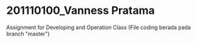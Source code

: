 # 201110100_Vanness Pratama
Assignment for Developing and Operation Class 
(File coding berada pada branch "master")
